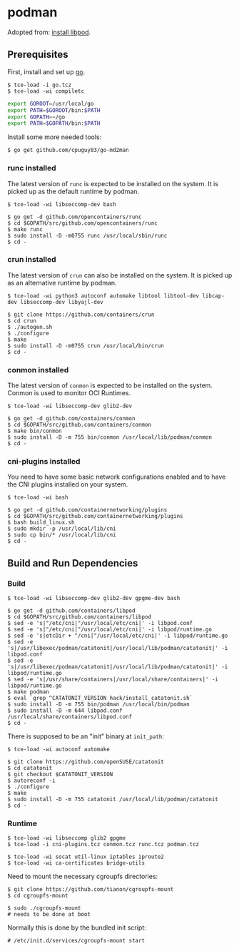 # podman

Adopted from: [install libpod](https://github.com/containers/libpod/blob/master/install.md).

## Prerequisites

First, install and set up [go](building_go.md).

``` console
$ tce-load -i go.tcz
$ tce-load -wi compiletc
```

``` sh
export GOROOT=/usr/local/go
export PATH=$GOROOT/bin:$PATH
export GOPATH=~/go
export PATH=$GOPATH/bin:$PATH
```

Install some more needed tools:

``` console
$ go get github.com/cpuguy83/go-md2man
```

### runc installed

The latest version of `runc` is expected to be installed on the system. It is picked up as the default runtime by podman.

``` console
$ tce-load -wi libseccomp-dev bash

$ go get -d github.com/opencontainers/runc
$ cd $GOPATH/src/github.com/opencontainers/runc
$ make runc
$ sudo install -D -m0755 runc /usr/local/sbin/runc
$ cd -
```

### crun installed

The latest version of `crun` can also be installed on the system. It is picked up as an alternative runtime by podman.

``` console
$ tce-load -wi python3 autoconf automake libtool libtool-dev libcap-dev libseccomp-dev libyajl-dev

$ git clone https://github.com/containers/crun
$ cd crun
$ ./autogen.sh
$ ./configure
$ make
$ sudo install -D -m0755 crun /usr/local/bin/crun
$ cd -
```

### conmon installed

The latest version of `conmon` is expected to be installed on the system. Conmon is used to monitor OCI Runtimes.

``` console
$ tce-load -wi libseccomp-dev glib2-dev

$ go get -d github.com/containers/conmon
$ cd $GOPATH/src/github.com/containers/conmon
$ make bin/conmon
$ sudo install -D -m 755 bin/conmon /usr/local/lib/podman/conmon
$ cd -
```

### cni-plugins installed

You need to have some basic network configurations enabled and to have the CNI plugins installed on your system.

``` console
$ tce-load -wi bash

$ go get -d github.com/containernetworking/plugins
$ cd $GOPATH/src/github.com/containernetworking/plugins
$ bash build_linux.sh
$ sudo mkdir -p /usr/local/lib/cni
$ sudo cp bin/* /usr/local/lib/cni
$ cd -
```

## Build and Run Dependencies

### Build

``` console
$ tce-load -wi libseccomp-dev glib2-dev gpgme-dev bash

$ go get -d github.com/containers/libpod
$ cd $GOPATH/src/github.com/containers/libpod
$ sed -e 's|"/etc/cni|"/usr/local/etc/cni|' -i libpod.conf
$ sed -e 's|"/etc/cni|"/usr/local/etc/cni|' -i libpod/runtime.go
$ sed -e 's|etcDir + "/cni|"/usr/local/etc/cni|' -i libpod/runtime.go
$ sed -e 's|/usr/libexec/podman/catatonit|/usr/local/lib/podman/catatonit|' -i libpod.conf
$ sed -e 's|/usr/libexec/podman/catatonit|/usr/local/lib/podman/catatonit|' -i libpod/runtime.go
$ sed -e 's|/usr/share/containers|/usr/local/share/containers|' -i libpod/runtime.go
$ make podman
$ eval `grep ^CATATONIT_VERSION hack/install_catatonit.sh`
$ sudo install -D -m 755 bin/podman /usr/local/bin/podman
$ sudo install -D -m 644 libpod.conf /usr/local/share/containers/libpod.conf
$ cd -
```
There is supposed to be an "init" binary at `init_path`:

``` console
$ tce-load -wi autoconf automake

$ git clone https://github.com/openSUSE/catatonit
$ cd catatonit
$ git checkout $CATATONIT_VERSION
$ autoreconf -i
$ ./configure
$ make
$ sudo install -D -m 755 catatonit /usr/local/lib/podman/catatonit
$ cd -
```

### Runtime

``` console
$ tce-load -wi libseccomp glib2 gpgme
$ tce-load -i cni-plugins.tcz conmon.tcz runc.tcz podman.tcz

$ tce-load -wi socat util-linux iptables iproute2
$ tce-load -wi ca-certificates bridge-utils
```

Need to mount the necessary cgroupfs directories:

``` console
$ git clone https://github.com/tianon/cgroupfs-mount
$ cd cgroupfs-mount

$ sudo ./cgroupfs-mount
# needs to be done at boot
```

Normally this is done by the bundled init script:

``` console
# /etc/init.d/services/cgroupfs-mount start
```
